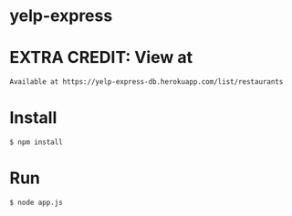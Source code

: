 # yelp-express

# EXTRA CREDIT: View at
    Available at https://yelp-express-db.herokuapp.com/list/restaurants

# Install

    $ npm install


# Run

    $ node app.js

